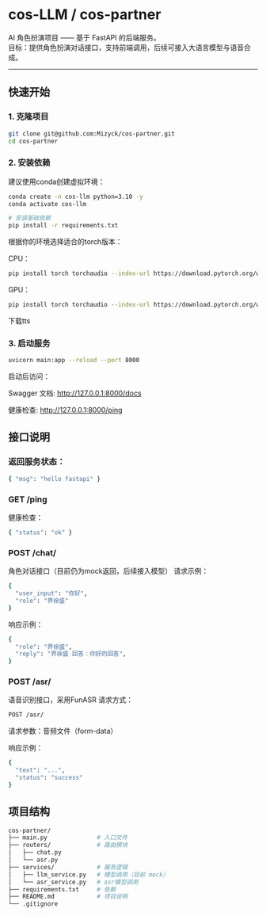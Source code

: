 # cos-LLM / cos-partner

AI 角色扮演项目 —— 基于 FastAPI 的后端服务。  
目标：提供角色扮演对话接口，支持前端调用，后续可接入大语言模型与语音合成。

---

## 快速开始

### 1. 克隆项目
```bash
git clone git@github.com:Mizyck/cos-partner.git
cd cos-partner
```

### 2. 安装依赖

建议使用conda创建虚拟环境：
```bash
conda create -n cos-llm python=3.10 -y
conda activate cos-llm

# 安装基础依赖
pip install -r requirements.txt
```
根据你的环境选择适合的torch版本：

CPU：
```bash
pip install torch torchaudio --index-url https://download.pytorch.org/whl/cpu
```
GPU：
```bash
pip install torch torchaudio --index-url https://download.pytorch.org/whl/cu118
```
下载tts

### 3. 启动服务
```bash
uvicorn main:app --reload --port 8000
```

启动后访问：

Swagger 文档: http://127.0.0.1:8000/docs

健康检查: http://127.0.0.1:8000/ping

## 接口说明

### 返回服务状态：
```bash
{ "msg": "hello fastapi" }
```

### GET /ping
健康检查：
```bash
{ "status": "ok" }
```

### POST /chat/
角色对话接口（目前仍为mock返回，后续接入模型）
请求示例：
```bash
{
  "user_input": "你好",
  "role": "界徐盛"
}
```
响应示例：
```bash
{
  "role": "界徐盛",
  "reply": "界徐盛 回答：你好的回答",
}
```
### POST /asr/
语音识别接口，采用FunASR
请求方式： 
```bash
POST /asr/
```
请求参数：音频文件（form-data）

响应示例：
```bash
{
  "text": "...",
  "status": "success"
}
```


## 项目结构
```bash
cos-partner/
├── main.py              # 入口文件
├── routers/             # 路由模块
│   ├── chat.py
│   └── asr.py
├── services/            # 服务逻辑
│   ├── llm_service.py   # 模型调用（目前 mock）
│   └── asr_service.py   # asr模型调用
├── requirements.txt     # 依赖
├── README.md            # 项目说明
└── .gitignore
```
